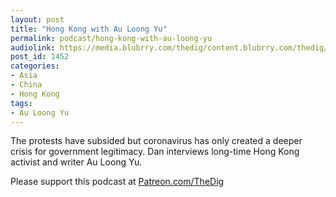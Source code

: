 ```yaml
---
layout: post
title: "Hong Kong with Au Loong Yu"
permalink: podcast/hong-kong-with-au-loong-yu
audiolink: https://media.blubrry.com/thedig/content.blubrry.com/thedig/The_Dig-EP_238-AuLoong.mp3
post_id: 1452
categories: 
- Asia
- China
- Hong Kong
tags: 
- Au Loong Yu
---
```


The protests have subsided but coronavirus has only created a deeper crisis for government legitimacy. Dan interviews long-time Hong Kong activist and writer Au Loong Yu.

Please support this podcast at 
[Patreon.com/TheDig](http://Patreon.com/TheDig)